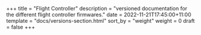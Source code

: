 +++
title = "Flight Controller"
description = "versioned documentation for the different flight controller firmwares."
date = 2022-11-21T17:45:00+11:00
template = "docs/versions-section.html"
sort_by = "weight"
weight = 0
draft = false
+++
